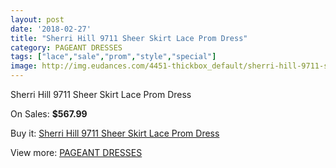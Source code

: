 ```yaml
---
layout: post
date: '2018-02-27'
title: "Sherri Hill 9711 Sheer Skirt Lace Prom Dress"
category: PAGEANT DRESSES
tags: ["lace","sale","prom","style","special"]
image: http://img.eudances.com/4451-thickbox_default/sherri-hill-9711-sheer-skirt-lace-prom-dress.jpg
---
```

Sherri Hill 9711 Sheer Skirt Lace Prom Dress

On Sales: **$567.99**
<a href="https://www.eudances.com/en/pageant-dresses/1486-sherri-hill-9711-sheer-skirt-lace-prom-dress.html"><amp-img layout="responsive" width="600" height="600" src="//img.eudances.com/4451-thickbox_default/sherri-hill-9711-sheer-skirt-lace-prom-dress.jpg" alt="Sherri Hill 9711 Sheer Skirt Lace Prom Dress 0" /></a>
<a href="https://www.eudances.com/en/pageant-dresses/1486-sherri-hill-9711-sheer-skirt-lace-prom-dress.html"><amp-img layout="responsive" width="600" height="600" src="//img.eudances.com/4454-thickbox_default/sherri-hill-9711-sheer-skirt-lace-prom-dress.jpg" alt="Sherri Hill 9711 Sheer Skirt Lace Prom Dress 1" /></a>
<a href="https://www.eudances.com/en/pageant-dresses/1486-sherri-hill-9711-sheer-skirt-lace-prom-dress.html"><amp-img layout="responsive" width="600" height="600" src="//img.eudances.com/4453-thickbox_default/sherri-hill-9711-sheer-skirt-lace-prom-dress.jpg" alt="Sherri Hill 9711 Sheer Skirt Lace Prom Dress 2" /></a>
<a href="https://www.eudances.com/en/pageant-dresses/1486-sherri-hill-9711-sheer-skirt-lace-prom-dress.html"><amp-img layout="responsive" width="600" height="600" src="//img.eudances.com/4452-thickbox_default/sherri-hill-9711-sheer-skirt-lace-prom-dress.jpg" alt="Sherri Hill 9711 Sheer Skirt Lace Prom Dress 3" /></a>

Buy it: [Sherri Hill 9711 Sheer Skirt Lace Prom Dress](https://www.eudances.com/en/pageant-dresses/1486-sherri-hill-9711-sheer-skirt-lace-prom-dress.html "Sherri Hill 9711 Sheer Skirt Lace Prom Dress")

View more: [PAGEANT DRESSES](https://www.eudances.com/en/16-pageant-dresses "PAGEANT DRESSES")